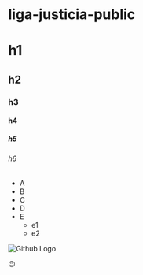 # liga-justicia-public

# h1
## h2
### h3
#### h4
##### h5
###### h6
* A
* B
* C
* D
* E
  * e1
  * e2


![Github Logo](https://www.redeszone.net/app/uploads-redeszone.net/2017/11/github-duplica-codigo.jpg)

😉

